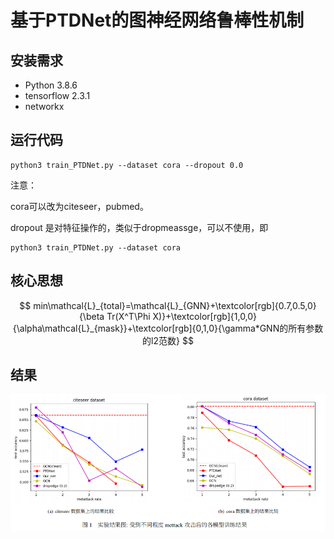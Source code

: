# 基于PTDNet的图神经网络鲁棒性机制



## 安装需求

  * Python 3.8.6
  * tensorflow 2.3.1
  * networkx

## 运行代码

```
python3 train_PTDNet.py --dataset cora --dropout 0.0
```
注意：

cora可以改为citeseer，pubmed。

dropout 是对特征操作的，类似于dropmeassge，可以不使用，即

```
python3 train_PTDNet.py --dataset cora
```

## 核心思想

$$
min\mathcal{L}_{total}=\mathcal{L}_{GNN}+\textcolor[rgb]{0.7,0.5,0}{\beta Tr(X^T\Phi X)}+\textcolor[rgb]{1,0,0}{\alpha\mathcal{L}_{mask}}+\textcolor[rgb]{0,1,0}{\gamma*GNN的所有参数的l2范数}
$$

## 结果

![](.\result\result.png)
